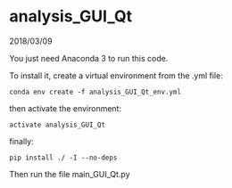 # analysis_GUI_Qt

2018/03/09

You just need Anaconda 3 to run this code.

To install it, create a virtual environment from the .yml file:
```
conda env create -f analysis_GUI_Qt_env.yml
```
then activate the environment:
```
activate analysis_GUI_Qt
```
finally:
```
pip install ./ -I --no-deps
```
Then run the file main_GUI_Qt.py
